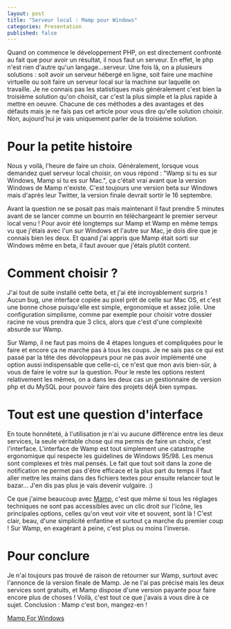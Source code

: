 ```yaml
---
layout: post
title: "Serveur local : Mamp pour Windows"
categories: Presentation
published: false
---
```

Quand on commence le développement PHP, on est directement confronté au fait que pour avoir un résultat, il nous faut un serveur. En effet, le php n'est rien d'autre qu'un langage...serveur. Une fois là, on a plusieurs solutions : soit avoir un serveur hébergé en ligne, soit faire une machine virtuelle ou soit faire un serveur local sur la machine sur laquelle on travaille. Je ne connais pas les statistiques mais généralement c'est bien la troisième solution qu'on choisit, car c'est la plus simple et la plus rapide à mettre en oeuvre. Chacune de ces méthodes a des avantages et des défauts mais je ne fais pas cet article pour vous dire qu'elle solution choisir. Non, aujourd'hui je vais uniquement parler de la troisième solution.

# Pour la petite histoire

Nous y voilà, l'heure de faire un choix. Généralement, lorsque vous demandez quel serveur local choisir, on vous répond : "Wamp si tu es sur Windows, Mamp si tu es sur Mac.", ça c'était vrai avant que la version Windows de Mamp n'existe. C'est toujours une version beta sur Windows mais d'après leur Twitter, la version finale devrait sortir le 16 septembre.

Avant la question ne se posait pas mais maintenant il faut prendre 5 minutes avant de se lancer comme un bourrin en téléchargeant le premier serveur local venu ! Pour avoir été longtemps sur Mamp et Wamp en même temps vu que j'étais avec l'un sur Windows et l'autre sur Mac, je dois dire que je connais bien les deux. Et quand j'ai appris que Mamp était sorti sur Windows même en beta, il faut avouer que j'étais plutôt content.

# Comment choisir ?

J'ai tout de suite installé cette beta, et j'ai été incroyablement surpris ! Aucun bug, une interface copiée au pixel prêt de celle sur Mac OS, et c'est une bonne chose puisqu'elle est simple, ergonomique et assez jolie. Une configuration simplisme, comme par exemple pour choisir votre dossier racine ne vous prendra que 3 clics, alors que c'est d'une complexité absurde sur Wamp.

Sur Wamp, il ne faut pas moins de 4 étapes longues et compliquées pour le faire et encore ça ne marche pas à tous les coups. Je ne sais pas ce qui est passé par la tête des dévoloppeurs pour ne pas avoir implémenté une option aussi indispensable que celle-ci, ce n'est que mon avis bien-sûr, à vous de faire le votre sur la question. Pour le reste les options restent relativement les mêmes, on a dans les deux cas un gestionnaire de version php et du MySQL pour pouvoir faire des projets déjÀ bien sympas.

# Tout est une question d'interface

En toute honnêteté, à l'utilisation je n'ai vu aucune différence entre les deux services, la seule véritable chose qui ma permis de faire un choix, c'est l'interface. L'interface de Wamp est tout simplement une catastrophe ergonomique qui respecte les guidelines de Windows 95/98\. Les menus sont complexes et très mal pensés. Le fait que tout soit dans la zone de notification ne permet pas d'être efficace et la plus part du temps il faut aller mettre les mains dans des fichiers textes pour ensuite relancer tout le bazar... J'en dis pas plus je vais devenir vulgaire. :)

Ce que j'aime beaucoup avec [Mamp](https://www.mamp.info), c'est que même si tous les réglages techniques ne sont pas accessibles avec un clic droit sur l'icône, les principales options, celles qu'on veut voir vite et souvent, sont là ! C'est clair, beau, d'une simplicité enfantine et surtout ça marche du premier coup ! Sur Wamp, en exagérant à peine, c'est plus ou moins l'inverse.

# Pour conclure

Je n'ai toujours pas trouvé de raison de retourner sur Wamp, surtout avec l'annonce de la version finale de Mamp. Je ne l'ai pas précisé mais les deux services sont gratuits, et Mamp dispose d'une version payante pour faire encore plus de choses ! Voilà, c'est tout ce que j'avais à vous dire à ce sujet. Conclusion : Mamp c'est bon, mangez-en !

[Mamp For Windows](https://www.mamp.info/en/mamp_windows_beta.html)
